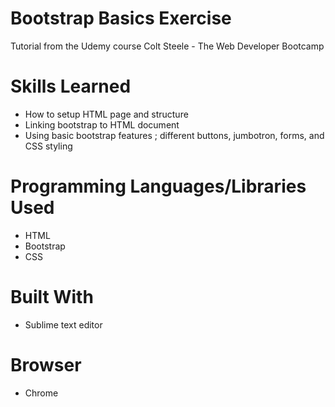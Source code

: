 # Bootstrap Basics Exercise
Tutorial from the Udemy course Colt Steele - The Web Developer Bootcamp

# Skills Learned 
- How to setup HTML page and structure
- Linking bootstrap to HTML document 
- Using basic bootstrap features ; different buttons, jumbotron, forms, and CSS styling

# Programming Languages/Libraries Used
- HTML
- Bootstrap
- CSS

# Built With
- Sublime text editor

# Browser
- Chrome

